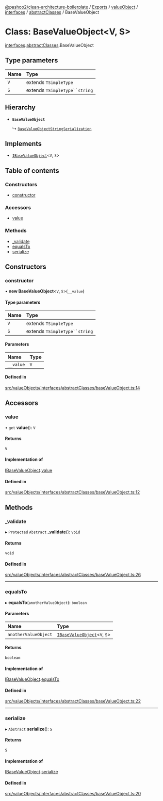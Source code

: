 [@pashoo2/clean-architecture-boilerplate](../README.md) / [Exports](../modules.md) / [valueObject](../modules/valueobject.md) / [interfaces](../modules/valueobject.interfaces.md) / [abstractClasses](../modules/valueobject.interfaces.abstractclasses.md) / BaseValueObject

# Class: BaseValueObject<V, S\>

[interfaces](../modules/valueobject.interfaces.md).[abstractClasses](../modules/valueobject.interfaces.abstractclasses.md).BaseValueObject

## Type parameters

| Name | Type |
| :------ | :------ |
| `V` | extends `TSimpleType` |
| `S` | extends `TSimpleType``string` |

## Hierarchy

- **`BaseValueObject`**

  ↳ [`BaseValueObjectStringSerialization`](valueobject.interfaces.abstractclasses.basevalueobjectstringserialization.md)

## Implements

- [`IBaseValueObject`](../interfaces/valueobject.interfaces.ibasevalueobject.md)<`V`, `S`\>

## Table of contents

### Constructors

- [constructor](valueobject.interfaces.abstractclasses.basevalueobject.md#constructor)

### Accessors

- [value](valueobject.interfaces.abstractclasses.basevalueobject.md#value)

### Methods

- [\_validate](valueobject.interfaces.abstractclasses.basevalueobject.md#_validate)
- [equalsTo](valueobject.interfaces.abstractclasses.basevalueobject.md#equalsto)
- [serialize](valueobject.interfaces.abstractclasses.basevalueobject.md#serialize)

## Constructors

### constructor

• **new BaseValueObject**<`V`, `S`\>(`__value`)

#### Type parameters

| Name | Type |
| :------ | :------ |
| `V` | extends `TSimpleType` |
| `S` | extends `TSimpleType``string` |

#### Parameters

| Name | Type |
| :------ | :------ |
| `__value` | `V` |

#### Defined in

[src/valueObjects/interfaces/abstractClasses/baseValueObject.ts:14](https://github.com/pashoo2/clean-architecture-boilerplate/blob/e54a93c/src/valueObjects/interfaces/abstractClasses/baseValueObject.ts#L14)

## Accessors

### value

• `get` **value**(): `V`

#### Returns

`V`

#### Implementation of

[IBaseValueObject](../interfaces/valueobject.interfaces.ibasevalueobject.md).[value](../interfaces/valueobject.interfaces.ibasevalueobject.md#value)

#### Defined in

[src/valueObjects/interfaces/abstractClasses/baseValueObject.ts:12](https://github.com/pashoo2/clean-architecture-boilerplate/blob/e54a93c/src/valueObjects/interfaces/abstractClasses/baseValueObject.ts#L12)

## Methods

### \_validate

▸ `Protected` `Abstract` **_validate**(): `void`

#### Returns

`void`

#### Defined in

[src/valueObjects/interfaces/abstractClasses/baseValueObject.ts:26](https://github.com/pashoo2/clean-architecture-boilerplate/blob/e54a93c/src/valueObjects/interfaces/abstractClasses/baseValueObject.ts#L26)

___

### equalsTo

▸ **equalsTo**(`anotherValueObject`): `boolean`

#### Parameters

| Name | Type |
| :------ | :------ |
| `anotherValueObject` | [`IBaseValueObject`](../interfaces/valueobject.interfaces.ibasevalueobject.md)<`V`, `S`\> |

#### Returns

`boolean`

#### Implementation of

[IBaseValueObject](../interfaces/valueobject.interfaces.ibasevalueobject.md).[equalsTo](../interfaces/valueobject.interfaces.ibasevalueobject.md#equalsto)

#### Defined in

[src/valueObjects/interfaces/abstractClasses/baseValueObject.ts:22](https://github.com/pashoo2/clean-architecture-boilerplate/blob/e54a93c/src/valueObjects/interfaces/abstractClasses/baseValueObject.ts#L22)

___

### serialize

▸ `Abstract` **serialize**(): `S`

#### Returns

`S`

#### Implementation of

[IBaseValueObject](../interfaces/valueobject.interfaces.ibasevalueobject.md).[serialize](../interfaces/valueobject.interfaces.ibasevalueobject.md#serialize)

#### Defined in

[src/valueObjects/interfaces/abstractClasses/baseValueObject.ts:20](https://github.com/pashoo2/clean-architecture-boilerplate/blob/e54a93c/src/valueObjects/interfaces/abstractClasses/baseValueObject.ts#L20)
